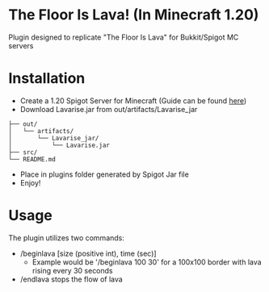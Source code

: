 # The Floor Is Lava! (In Minecraft 1.20)  

Plugin designed to replicate "The Floor Is Lava" for Bukkit/Spigot MC servers  

# Installation  

- Create a 1.20 Spigot Server for Minecraft (Guide can be found [here](https://www.spigotmc.org/wiki/buildtools/))
- Download Lavarise.jar from out/artifacts/Lavarise_jar

```
├── out/
│   └── artifacts/
│       └── Lavarise_jar/
│           └── Lavarise.jar
├── src/
└── README.md
```

- Place in plugins folder generated by Spigot Jar file
- Enjoy!

# Usage

The plugin utilizes two commands:

- /beginlava [size (positive int), time (sec)]
  - Example would be '/beginlava 100 30' for a 100x100 border with lava rising every 30 seconds
- /endlava stops the flow of lava
